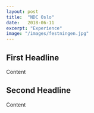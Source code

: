 ```yaml
---
layout: post
title:  "NDC Oslo"
date:   2018-06-11
excerpt: "Experience"
image: "/images/festningen.jpg"
---
```


## First Headline

Content

## Second Headline

Content